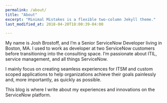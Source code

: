 ```yaml
---
permalink: /about/
title: "About"
excerpt: "Minimal Mistakes is a flexible two-column Jekyll theme."
last_modified_at: 2018-04-20T18:00:39-04:00

---
```


My name is Josh Brostoff, and I’m a Senior ServiceNow Developer living in Boston, MA. I used to work as developer at two ServiceNow customers before transitioning into the consulting space. I’m passionate about ITIL, service management, and all things ServiceNow.

I mainly focus on creating seamless experiences for ITSM and custom scoped applications to help organizations achieve their goals painlessly and, more importantly, as quickly as possible.

This blog is where I write about my experiences and innovations on the ServiceNow platform.

